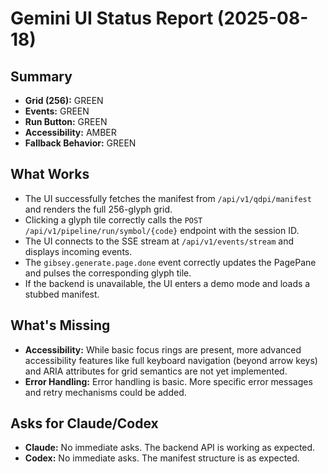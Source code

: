 # Gemini UI Status Report (2025-08-18)

## Summary

*   **Grid (256):** GREEN
*   **Events:** GREEN
*   **Run Button:** GREEN
*   **Accessibility:** AMBER
*   **Fallback Behavior:** GREEN

## What Works

*   The UI successfully fetches the manifest from `/api/v1/qdpi/manifest` and renders the full 256-glyph grid.
*   Clicking a glyph tile correctly calls the `POST /api/v1/pipeline/run/symbol/{code}` endpoint with the session ID.
*   The UI connects to the SSE stream at `/api/v1/events/stream` and displays incoming events.
*   The `gibsey.generate.page.done` event correctly updates the PagePane and pulses the corresponding glyph tile.
*   If the backend is unavailable, the UI enters a demo mode and loads a stubbed manifest.

## What's Missing

*   **Accessibility:** While basic focus rings are present, more advanced accessibility features like full keyboard navigation (beyond arrow keys) and ARIA attributes for grid semantics are not yet implemented.
*   **Error Handling:** Error handling is basic. More specific error messages and retry mechanisms could be added.

## Asks for Claude/Codex

*   **Claude:** No immediate asks. The backend API is working as expected.
*   **Codex:** No immediate asks. The manifest structure is as expected.
